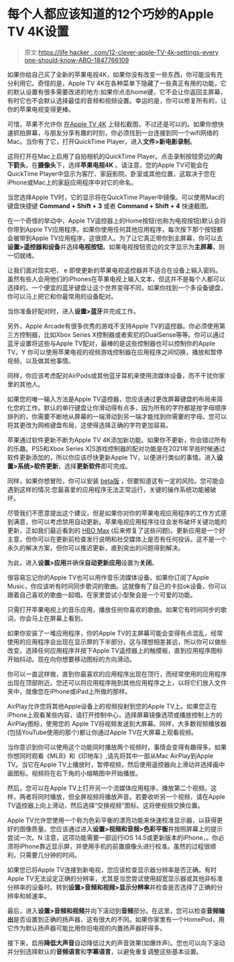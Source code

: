 # 每个人都应该知道的12个巧妙的Apple TV 4K设置

> 原文:[https://life hacker . com/12-clever-apple-TV-4k-settings-every one-should-know-ABO-1847766109](https://lifehacker.com/12-clever-apple-tv-4k-settings-everyone-should-know-abo-1847766109)

如果你给自己买了全新的苹果电视4K，如果你没有改变一些东西，你可能没有充分利用它。奇怪的是，Apple TV 4K在各种菜单下隐藏了一些真正有用的功能，它的默认设置有很多需要改进的地方:如果你点击home键，它不会让你返回主屏幕，有时它也不会默认选择最佳的音频和视频设置。幸运的是，你可以修复所有的，让你的苹果电视变得更棒。

可惜，苹果不允许你 [在Apple TV 4K](https://lifehacker.com/how-to-take-screenshots-on-your-smart-tv-1845486713) 上轻松截图，不过还是可以的。如果你想快速抓拍屏幕，与朋友分享有趣的时刻，你必须找到一台连接到同一个wifi网络的Mac。当你有了它，打开QuickTime Player，进入**文件>新电影录制**。

这将打开在Mac上启用了自拍相机的QuickTime Player。点击录制按钮旁边的**向下箭头**，在**摄像头**下，选择**苹果电视4K** 。请注意，您的Apple TV可能会在QuickTime Player中显示为客厅、家庭影院、卧室或其他位置，这取决于您在iPhone或Mac上的家庭应用程序中对它的命名。

当您选择Apple TV时，它的显示将在QuickTime Player中镜像。可以使用Mac的键盘快捷键 **Command + Shift + 3** 或者 **Command + Shift + 4** 快速截图。

在一个奇怪的举动中，Apple TV遥控器上的Home按钮(也称为电视按钮)默认会将你带到Apple TV应用程序。如果你使用任何其他应用程序，每次按下那个按钮都会被带到Apple TV应用程序，这很烦人。为了让它真正带你到主屏幕，你可以去**设置>遥控器和设备**并选择**电视按钮**。如果电视按钮旁边的文字显示为**主屏幕**，则一切就绪。

让我们面对现实吧， e 即使更新的苹果电视遥控器并不适合在设备上输入密码。虽然有些人会用他们的iPhones在苹果电视上输入文本，但这并不是每个人都可以选择的。一个便宜的蓝牙键盘让这个世界变得不同，如果你找到一个多设备键盘，你可以马上把它和你最常用的设备配对。

当你准备好配对时，进入**设置>蓝牙**并完成工作。

另外，Apple Arcade有很多优秀的游戏不支持Apple TV的遥控器。你必须使用第三方控制器，比如Xbox Series X控制器或者索尼的DualSense等等。你可以通过蓝牙设置将这些与Apple TV配对，最棒的是这些控制器也可以控制你的Apple TV。Y 你可以使用苹果电视的视频游戏控制器在应用程序之间切换，播放和暂停视频，以及做其他事情。

同样，你应该考虑配对AirPods或其他蓝牙耳机来使用流媒体设备，而不干扰你家里的其他人。

如果您的唯一输入方法是Apple TV遥控器，您应该通过更改屏幕键盘的布局来简化您的工作。默认的单行键盘让你滑动得有点多，因为所有的字符都是按字母顺序排列的，你需要不断地从屏幕的一端滑动到另一端才能找到你需要的字母。您可以将其更改为网格键盘布局，这使得选择正确的字符更加容易。

苹果通过软件更新不断为Apple TV 4K添加新功能。如果你不更新，你会错过所有的乐趣。PS5和Xbox Series X|S游戏控制器的配对功能是在2021年早些时候通过软件更新添加的，所以你应该尽快更新Apple TV，以便进行类似的事情。进入**设置>系统>软件更新**，选择**更新软件**即可完成。

同样，如果你想冒险，你可以安装 [beta版](https://lifehacker.com/how-to-install-tvos-15-public-beta-on-your-apple-tv-1847219334) ，但要知道这有一定的风险。您可能会遇到这样的情况:您最喜爱的应用程序无法正常运行，关键的操作系统功能被破坏。

尽管我们不愿意提出这个建议，但是如果你对你的苹果电视应用程序的工作方式感到满意，你可以考虑禁用自动更新。苹果电视应用程序往往会发布破坏关键功能的更新，正如我们最近看到的 [HBO Max](https://lifehacker.com/update-hbomax-if-youre-an-apple-tv-user-1847073278) (后来修复了这些问题)。更新应用是一个好主意，但你可以在更新前检查发行说明和社交媒体上是否有任何投诉。这不是一个永久的解决方案，但你可以推迟更新，直到突出的问题得到解决。

为此，进入**设置>应用**并确保**自动更新应用**设置为**关闭**。

很容易忘记你的Apple TV也可以用作音乐流媒体设备。如果你订阅了Apple Music，你应该听有时间同步歌词的歌曲。这就像有了自己的卡拉ok设备，你可以跟着自己喜欢的歌曲一起唱。在家里尝试小型聚会是一个可爱的功能。

只需打开苹果电视上的音乐应用，播放任何你喜欢的歌曲。如果它有时间同步的歌词，你会马上在屏幕上看到。

如果你安装了一堆应用程序，你的Apple TV的主屏幕可能会变得有点混乱，经常使用的应用程序会出现在显示屏的下半部分。这与理想相差甚远，所以你可以做些改变。选择任何应用程序并按下Apple TV遥控器上的触摸板，直到应用程序图标开始抖动。现在向你想要移动图标的方向滑动。

你可以一直这样做，直到你最喜欢的应用程序出现在顶行，而经常使用的应用程序出现在顶部附近。您还可以将应用程序拖到其他应用程序之上，以将它们放入文件夹中，就像您在iPhone或iPad上所做的那样。

AirPlay允许您将其他Apple设备上的视频投射到您的Apple TV上。如果您正在iPhone上观看某些内容，请打开控制中心，选择屏幕镜像选项或播放控制上方的AirPlay图标，使用您的 Apple TV将视频发送到大屏幕。同样，大多数视频播放器(包括YouTube使用的那个)都让你通过Apple TV在大屏幕上观看视频。

当你意识到你可以使用这个功能同时播放两个视频时，事情会变得有趣得多。如果你想同时观看《MLB》和《印地车》,请先将其中一部从Mac AirPlay到Apple TV。当它在Apple TV上播放时，暂停视频，然后使用遥控器向上滑动并选择画中画图标。视频将在右下角的小缩略图中开始播放。

然后，您可以在Apple TV上打开另一个流媒体应用程序，播放第二个视频。这样，两者将同时播放，但全屏视频将播放声音。若要收听另一个视频，请在Apple TV遥控器上向上滑动，然后选择“交换视频”图标。这将使视频交换位置。

Apple TV允许您使用一个称为色彩平衡的漂亮功能来快速校准显示器，以获得更好的图像质量。您应该通过进入**设置>视频和音频>色彩平衡**并按照屏幕上的提示尝试一次。N 注意，这项功能需要一部运行iOS 14.5或更新版本的iPhone，。你必须将iPhone靠近显示屏，并使用手机的前置摄像头进行校准。虽然的过程很顺利，只需要几分钟的时间。

如果您已将Apple TV连接到新电视，您应该检查显示器分辨率是否正确。有时Apple TV无法设定正确的分辨率，尤其是当您尝试使用超宽显示器或其他非标准分辨率的设备时。转到**设置>音频和视频>显示分辨率**并检查是否选择了正确的分辨率和帧速率。

最后，进入**设置>音频和视频**并向下滚动到**音频**部分。在这里，您可以检查**音频输出**是否设置到正确的扬声器，这有很大的不同。如果你家里有一个HomePod，用它作为默认扬声器可能比用你旧电视的内置扬声器好得多。

接下来，启用**降低大声音**自动降低过大的声音效果(如爆炸声)。您也可以向下滚动并分别选择默认的**音频语言**和**字幕语言**，以避免重复调整这些基本设置。
